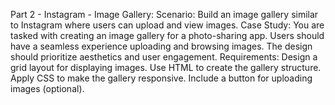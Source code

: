 Part 2 - Instagram - Image Gallery:
Scenario: Build an image gallery similar to Instagram where users can upload and view images.
Case Study: You are tasked with creating an image gallery for a photo-sharing app. Users should have a seamless experience uploading and browsing images.
The design should prioritize aesthetics and user engagement.
Requirements:
Design a grid layout for displaying images.
Use HTML to create the gallery structure.
Apply CSS to make the gallery responsive.
Include a button for uploading images (optional).
